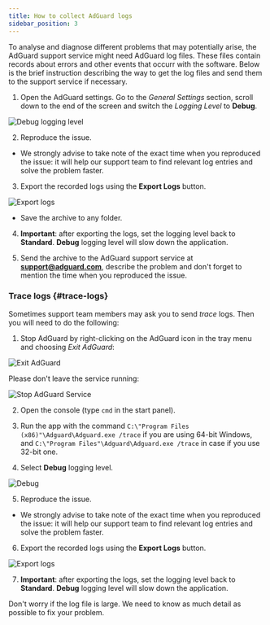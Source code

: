 ```yaml
---
title: How to collect AdGuard logs
sidebar_position: 3
---
```


To analyse and diagnose different problems that may potentially arise, the AdGuard support service might need AdGuard log files. These files contain records about errors and other events that occurr with the software. Below is the brief instruction describing the way to get the log files and send them to the support service if necessary.

1. Open the AdGuard settings. Go to the *General Settings* section, scroll down to the end of the screen and switch the *Logging Level* to **Debug**.

![Debug logging level](https://cdn.adguard.com/content/kb/ad_blocker/windows/solving-problems/adg-logs-1.png)

2. Reproduce the issue. 

- We strongly advise to take note of the exact time when you reproduced the issue: it will help our support team to find relevant log entries and solve the problem faster.

3. Export the recorded logs using the **Export Logs** button.

![Export logs](https://cdn.adguard.com/content/kb/ad_blocker/windows/solving-problems/adg-logs-2.png)

- Save the archive to any folder.

4. **Important**: after exporting the logs, set the logging level back to **Standard**. **Debug** logging level will slow down the application.

5. Send the archive to the AdGuard support service at **support@adguard.com**, describe the problem and don't forget to mention the time when you reproduced the issue.

### Trace logs {#trace-logs}

Sometimes support team members may ask you to send *trace* logs. Then you will need to do the following:

1. Stop AdGuard by right-clicking on the AdGuard icon in the tray menu and choosing *Exit AdGuard*:

![Exit AdGuard](https://cdn.adguard.com/content/kb/ad_blocker/windows/solving-problems/adg-logs-3.png)

Please don't leave the service running:

![Stop AdGuard Service](https://cdn.adguard.com/public/Adguard/kb/newscreenshots/En/eng_logs_4.png)

2. Open the console (type `cmd` in the start panel).

3. Run the app with the command `C:\"Program Files (x86)"\Adguard\Adguard.exe /trace` if you are using 64-bit Windows, and `C:\"Program Files"\Adguard\Adguard.exe /trace` in case if you use 32-bit one.

4. Select **Debug** logging level.

![Debug](https://cdn.adguard.com/content/kb/ad_blocker/windows/solving-problems/adg-logs-1.png)

5. Reproduce the issue.

- We strongly advise to take note of the exact time when you reproduced the issue: it will help our support team to find relevant log entries and solve the problem faster.

6. Export the recorded logs using the **Export Logs** button.

![Export logs](https://cdn.adguard.com/content/kb/ad_blocker/windows/solving-problems/adg-logs-2.png)

7. **Important**: after exporting the logs, set the logging level back to **Standard**. **Debug** logging level will slow down the application.

Don't worry if the log file is large. We need to know as much detail as possible to fix your problem.
